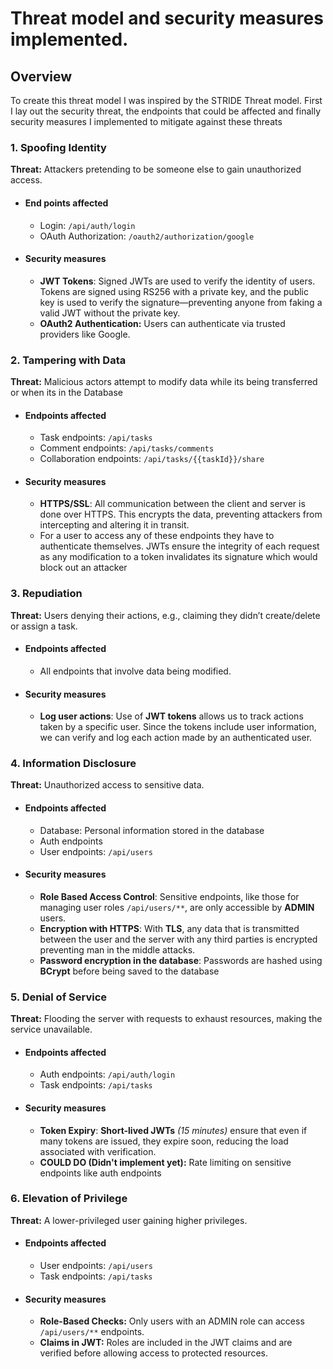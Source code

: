 # Threat model and security measures implemented.

## Overview
To create this threat model I was inspired by the STRIDE Threat model. First I lay out the security threat, the endpoints that could be affected and finally security measures I implemented to mitigate against these threats


### 1. Spoofing Identity

**Threat:** Attackers pretending to be someone else to gain unauthorized access.

- #### **End points affected**
  - Login: `/api/auth/login`
  - OAuth Authorization: `/oauth2/authorization/google`
- #### **Security measures**
  - **JWT Tokens**: Signed JWTs are used to verify the identity of users. Tokens are signed using RS256 with a private key, and the public key is used to verify the signature—preventing anyone from faking a valid JWT without the private key.
  - **OAuth2 Authentication:** Users can authenticate via trusted providers like Google.

### 2. Tampering with Data

**Threat:** Malicious actors attempt to modify data while its being transferred or when its in the Database

- #### **Endpoints affected**

  - Task endpoints: `/api/tasks`
  - Comment endpoints: `/api/tasks/comments`
  - Collaboration endpoints: `/api/tasks/{{taskId}}/share`

- #### Security measures

  - **HTTPS/SSL**: All communication between the client and server is done over HTTPS. This encrypts the data, preventing attackers from intercepting and altering it in transit.
  - For a user to access any of these endpoints they have to authenticate themselves. JWTs ensure the integrity of each request as any modification to a token invalidates its signature which would block out an attacker

### 3. Repudiation

**Threat:** Users denying their actions, e.g., claiming they didn’t create/delete or assign a task.

- #### **Endpoints affected**

    - All endpoints that involve data being modified.

- #### Security measures

    - **Log user actions**: Use of **JWT tokens** allows us to track actions taken by a specific user. Since the tokens include user information, we can verify and log each action made by an authenticated user.
    
### 4. Information Disclosure

**Threat:** Unauthorized access to sensitive data.

- #### **Endpoints affected**

  - Database: Personal information stored in the database
  - Auth endpoints
  - User endpoints: `/api/users`

- #### Security measures

  - **Role Based Access Control**: Sensitive endpoints, like those for managing user roles `/api/users/**`, are only accessible by **ADMIN** users.
  - **Encryption with HTTPS**: With **TLS**, any data that is transmitted between the user and the server with any third parties is encrypted preventing man in the middle attacks.
  - **Password encryption in the database**: Passwords are hashed using **BCrypt** before being saved to the database

### 5. Denial of Service

**Threat:** Flooding the server with requests to exhaust resources, making the service unavailable.

- #### **Endpoints affected**

  - Auth endpoints: `/api/auth/login`
  - Task endpoints: `/api/tasks`

- #### Security measures

  - **Token Expiry**: **Short-lived JWTs** _(15 minutes)_ ensure that even if many tokens are issued, they expire soon, reducing the load associated with verification.
  - **COULD DO (Didn't implement yet):** Rate limiting on sensitive endpoints like auth endpoints

### 6. Elevation of Privilege

**Threat:** A lower-privileged user gaining higher privileges.

- #### **Endpoints affected**

  - User endpoints: `/api/users`
  - Task endpoints: `/api/tasks`

- #### Security measures

  - **Role-Based Checks:** Only users with an ADMIN role can access `/api/users/**` endpoints.
  - **Claims in JWT:** Roles are included in the JWT claims and are verified before allowing access to protected resources.